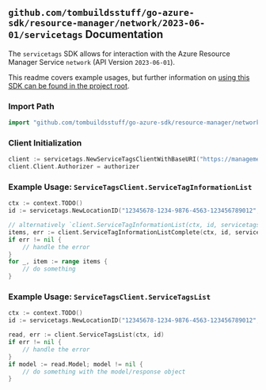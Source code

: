 
## `github.com/tombuildsstuff/go-azure-sdk/resource-manager/network/2023-06-01/servicetags` Documentation

The `servicetags` SDK allows for interaction with the Azure Resource Manager Service `network` (API Version `2023-06-01`).

This readme covers example usages, but further information on [using this SDK can be found in the project root](https://github.com/tombuildsstuff/go-azure-sdk/tree/main/docs).

### Import Path

```go
import "github.com/tombuildsstuff/go-azure-sdk/resource-manager/network/2023-06-01/servicetags"
```


### Client Initialization

```go
client := servicetags.NewServiceTagsClientWithBaseURI("https://management.azure.com")
client.Client.Authorizer = authorizer
```


### Example Usage: `ServiceTagsClient.ServiceTagInformationList`

```go
ctx := context.TODO()
id := servicetags.NewLocationID("12345678-1234-9876-4563-123456789012", "locationValue")

// alternatively `client.ServiceTagInformationList(ctx, id, servicetags.DefaultServiceTagInformationListOperationOptions())` can be used to do batched pagination
items, err := client.ServiceTagInformationListComplete(ctx, id, servicetags.DefaultServiceTagInformationListOperationOptions())
if err != nil {
	// handle the error
}
for _, item := range items {
	// do something
}
```


### Example Usage: `ServiceTagsClient.ServiceTagsList`

```go
ctx := context.TODO()
id := servicetags.NewLocationID("12345678-1234-9876-4563-123456789012", "locationValue")

read, err := client.ServiceTagsList(ctx, id)
if err != nil {
	// handle the error
}
if model := read.Model; model != nil {
	// do something with the model/response object
}
```
